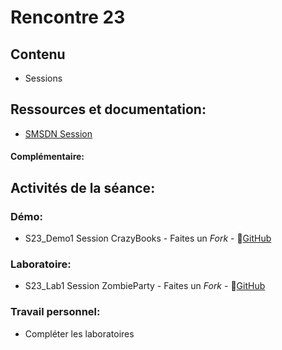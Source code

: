 # Rencontre 23

## Contenu
- Sessions


## Ressources et documentation: 
- [SMSDN Session](https://learn.microsoft.com/en-us/aspnet/core/fundamentals/app-state?view=aspnetcore-8.0)


#### Complémentaire: 

## Activités de la séance: 
### Démo:
- S23_Demo1 Session CrazyBooks - Faites un *Fork* - 🔗[GitHub](BRISE)

### Laboratoire: 
- S23_Lab1 Session ZombieParty - Faites un *Fork* - 🔗[GitHub](BRISE)

### Travail personnel: 
- Compléter les laboratoires